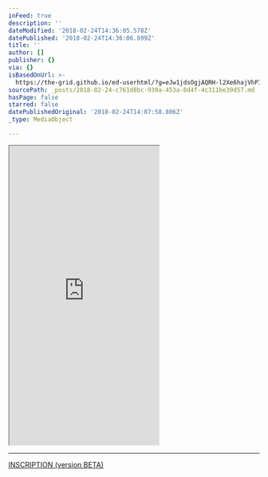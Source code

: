```yaml
---
inFeed: true
description: ''
dateModified: '2018-02-24T14:36:05.578Z'
datePublished: '2018-02-24T14:36:06.899Z'
title: ''
author: []
publisher: {}
via: {}
isBasedOnUrl: >-
  https://the-grid.github.io/ed-userhtml/?g=eJw1jdsOgjAQRH-l2Xe6hajVhPIvS7fKVrmEbUj8ezHo22Qmc07Lspn4ItUAtCQtaa3GxEJgmAoduRIOcKZb7esr3RvyDTvn6r5nf2IwQ5LHUAJcnIOuxZ3YtRpXWYohfU_R6BoDIGqhItH-NDbOI2ZF5SdujXX412fa6LhX-2ZHmWzWL_gouw-sPDwh
sourcePath: _posts/2018-02-24-c761d8bc-930a-453a-8d4f-4c311be39d57.md
hasPage: false
starred: false
datePublishedOriginal: '2018-02-24T14:07:58.806Z'
_type: MediaObject

---
```

<iframe src="https://the-grid.github.io/ed-userhtml/?g=eJw1jdsOgjAQRH-l2Xe6hajVhPIvS7fKVrmEbUj8ezHo22Qmc07Lspn4ItUAtCQtaa3GxEJgmAoduRIOcKZb7esr3RvyDTvn6r5nf2IwQ5LHUAJcnIOuxZ3YtRpXWYohfU_R6BoDIGqhItH-NDbOI2ZF5SdujXX412fa6LhX-2ZHmWzWL_gouw-sPDwh" height="600" style=""></iframe>

---

[INSCRIPTION (version BETA)][0]

[0]: https://go.crisp.chat/chat/embed/?website_id=903a424d-9434-4960-b384-dadb0ceaf312